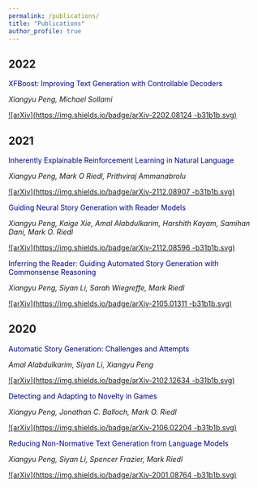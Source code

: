 ```yaml
---
permalink: /publications/
title: "Publications"
author_profile: true
---
```


## 2022

<span style="color:navy">XFBoost: Improving Text Generation with Controllable Decoders</span>

_Xiangyu Peng, Michael Sollami_

[![arXiv](https://img.shields.io/badge/arXiv-2202.08124
-b31b1b.svg)](https://arxiv.org/abs/2202.08124)

## 2021

<span style="color:navy">Inherently Explainable Reinforcement Learning in Natural Language</span>

_Xiangyu Peng, Mark O Riedl, Prithviraj Ammanabrolu_


[![arXiv](https://img.shields.io/badge/arXiv-2112.08907
-b31b1b.svg)](https://arxiv.org/abs/2112.08907)

<span style="color:navy">Guiding Neural Story Generation with Reader Models</span>

_Xiangyu Peng, Kaige Xie, Amal Alabdulkarim, Harshith Kayam, Samihan Dani, Mark O. Riedl_

[![arXiv](https://img.shields.io/badge/arXiv-2112.08596
-b31b1b.svg)](https://arxiv.org/abs/2112.08596)


<span style="color:navy">Inferring the Reader: Guiding Automated Story Generation with Commonsense Reasoning</span>

_Xiangyu Peng, Siyan Li, Sarah Wiegreffe, Mark Riedl_


[![arXiv](https://img.shields.io/badge/arXiv-2105.01311
-b31b1b.svg)](https://arxiv.org/abs/2105.01311)


## 2020

<span style="color:navy">Automatic Story Generation: Challenges and Attempts</span>

_Amal Alabdulkarim, Siyan Li, Xiangyu Peng_


[![arXiv](https://img.shields.io/badge/arXiv-2102.12634
-b31b1b.svg)](https://arxiv.org/abs/2102.12634)

<span style="color:navy">Detecting and Adapting to Novelty in Games</span>

_Xiangyu Peng, Jonathan C. Balloch, Mark O. Riedl_


[![arXiv](https://img.shields.io/badge/arXiv-2106.02204
-b31b1b.svg)](https://arxiv.org/abs/2106.02204)

<span style="color:navy">Reducing Non-Normative Text Generation from Language Models</span>

_Xiangyu Peng, Siyan Li, Spencer Frazier, Mark Riedl_


[![arXiv](https://img.shields.io/badge/arXiv-2001.08764
-b31b1b.svg)](https://arxiv.org/abs/2001.08764)
